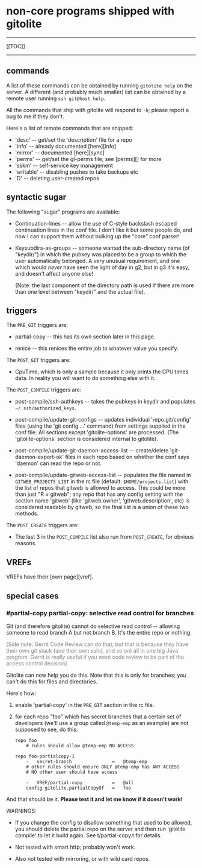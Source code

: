 # non-core programs shipped with gitolite

----

[[TOC]]

----

## commands

A list of these commands can be obtained by running `gitolite help` on the
server.  A different (and probably much smaller) list can be obtained by a
remote user running `ssh git@host help`.

All the commands that ship with gitolite will respond to `-h`; please report a
bug to me if they don't.

Here's a list of remote commands that are shipped:

  * 'desc' -- get/set the 'description' file for a repo
  * 'info' -- already documented [here][info]
  * 'mirror' -- documented [here][sync]
  * 'perms' -- get/set the gl-perms file; see [perms][] for more
  * 'sskm' -- self-service key management
  * 'writable' -- disabling pushes to take backups etc
  * 'D' -- deleting user-created repos

## syntactic sugar

The following "sugar" programs are available:

  * Continuation-lines -- allow the use of C-style backslash escaped
    continuation lines in the conf file.  I don't like it but some people do,
    and now I can support them without bulking up the "core" conf parser!

  * Keysubdirs-as-groups -- someone wanted the sub-directory name (of
    "keydir/") in which the pubkey was placed to be a group to which the user
    automatically belonged.  A very unusual requirement, and one which would
    *never* have seen the light of day in g2, but in g3 it's easy, and doesn't
    affect anyone else!

    (Note: the last component of the directory path is used if there are more
    than one level between "keydir/" and the actual file).

## triggers

The `PRE_GIT` triggers are:

  * partial-copy -- this has its own section later in this page.

  * renice -- this renices the entire job to whatever value you specify.

The `POST_GIT` triggers are:

  * CpuTime, which is only a sample because it only prints the CPU times data.
    In reality you will want to do something else with it.

The `POST_COMPILE` triggers are:

  * post-compile/ssh-authkeys -- takes the pubkeys in keydir and populates
    `~/.ssh/authorized_keys`.

  * post-compile/update-git-configs -- updates individual 'repo.git/config'
    files (using the 'git config ...' command) from settings supplied in the
    conf file.  All sections except 'gitolite-options' are processed.  (The
    'gitolite-options' section is considered internal to gitolite).

  * post-compile/update-git-daemon-access-list -- create/delete
    'git-daemon-export-ok' files in each repo based on whether the conf says
    'daemon' can read the repo or not.

  * post-compile/update-gitweb-access-list -- populates the file named in
    `GITWEB_PROJECTS_LIST` in the rc file (default: `$HOME/projects.list`)
    with the list of repos that gitweb is allowed to access.  This could be
    more than just "R = gitweb"; any repo that has any config setting with the
    section name 'gitweb' (like 'gitweb.owner', 'gitweb.description', etc) is
    considered readable by gitweb, so the final list is a union of these two
    methods.

The `POST_CREATE` triggers are:

  * The last 3 in the `POST_COMPILE` list also run from `POST_CREATE`, for
    obvious reasons.

## VREFs

VREFs have their [own page][vref].

## special cases

### #partial-copy partial-copy: selective read control for branches

Git (and therefore gitolite) cannot do selective read control -- allowing
someone to read branch A but not branch B.  It's the entire repo or nothing.

<font color="gray"> [Side note: Gerrit Code Review can do that, but that is
because they have their own git stack (and their own sshd, and so on) all in
one big Java program.  Gerrit is *really* useful if you want code review to be
part of the access control decision] </font>

Gitolite can now help you do this.  Note that this is only for branches; you
can't do this for files and directories.

Here's how:

1.  enable 'partial-copy' in the `PRE_GIT` section in the rc file.

2.  for each repo "foo" which has secret branches that a certain set of
    developers (we'll use a group called `@temp-emp` as an example) are not
    supposed to see, do this:

        repo foo
            # rules should allow @temp-emp NO ACCESS

        repo foo-partialcopy-1
            -   secret-branch               =   @temp-emp
            # other rules should ensure ONLY @temp-emp has ANY ACCESS
            # NO other user should have access

            -   VREF/partial-copy           =   @all
            config gitolite.partialCopyOf   =   foo

And that should be it.  **Please test it and let me know if it doesn't work!**

WARNINGS:

  * If you change the config to disallow something that used to be allowed,
    you should delete the partial repo on the server and then run 'gitolite
    compile' to let it build again.  See t/partial-copy.t for details.

  * Not tested with smart http; probably won't work.

  * Also not tested with mirroring, or with wild card repos.
